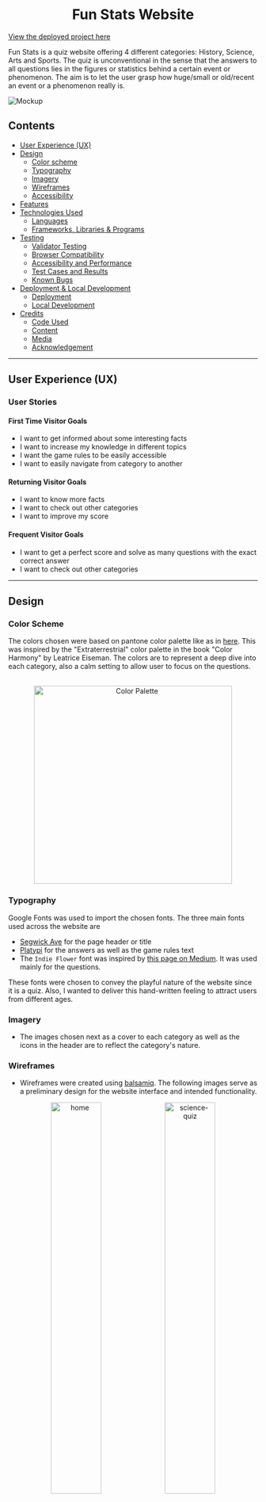 <h1 align="center">Fun Stats Website</h1>

[View the deployed project here](https://mtelewa.github.io/fun-stats)

Fun Stats is a quiz website offering 4 different categories: History, Science, Arts and Sports. The quiz is unconventional in the sense that the answers to all questions lies in the figures or statistics behind a certain event or phenomenon. The aim is to let the user grasp how huge/small or old/recent an event or a phenomenon really is.

![Mockup](documentation/features/mockup.png)

## Contents
* [User Experience (UX)](#user-experience-ux) 
* [Design](#design)
    * [Color scheme](#color-scheme)
    * [Typography](#typography)
    * [Imagery](#imagery)
    * [Wireframes](#wireframes)
    * [Accessibility](#accessibility)
* [Features](#features)
* [Technologies Used](#technologies-used)
    * [Languages](#languages)
    * [Frameworks, Libraries & Programs](#frameworks-libraries--programs)
* [Testing](#testing)
    * [Validator Testing](#validator-testing)
    * [Browser Compatibility](#browser-compatibility)
    * [Accessibility and Performance](#accessibility-and-performance)
    * [Test Cases and Results](#test-cases-and-results)
    * [Known Bugs](#known-bugs)
* [Deployment & Local Development](#deployment--local-development)
    * [Deployment](#deployment)
    * [Local Development](#local-development)
* [Credits](#credits)
    * [Code Used](#code-used)
    * [Content](#content)
    * [Media](#media)
    * [Acknowledgement](#acknowledgement)

- - -

## User Experience (UX)

### User Stories

#### First Time Visitor Goals

* I want to get informed about some interesting facts
* I want to increase my knowledge in different topics
* I want the game rules to be easily accessible
* I want to easily navigate from category to another


#### Returning Visitor Goals

* I want to know more facts 
* I want to check out other categories
* I want to improve my score

#### Frequent Visitor Goals

* I want to get a perfect score and solve as many questions with the exact correct answer
* I want to check out other categories

- - -

## Design

### Color Scheme

The colors chosen were based on pantone color palette like as in [here](https://icolorpalette.com/color/pantone-10239-c). This was inspired by the "Extraterrestrial" color palette in the book "Color Harmony" by Leatrice Eiseman. The colors are to represent a deep dive into each category, also a calm setting to allow user to focus on the questions.
<br>
<br>

<p align="center">
    <img src="documentation/design/color-palette.png" alt="Color Palette" height="400px">
</p>


### Typography

Google Fonts was used to import the chosen fonts. The three main fonts used across the website are

* [Segwick Ave](https://fonts.google.com/specimen/Sedgwick+Ave) for the page header or title
* [Platypi](https://fonts.google.com/specimen/Platypi) for the answers as well as the game rules text
* The `Indie Flower` font was inspired by [this page on Medium](https://bootcamp.uxdesign.cc/10-best-script-and-handwritten-google-fonts-afc4b77fdb0c). It was used mainly for the questions.

These fonts were chosen to convey the playful nature of the website since it is a quiz. Also, I wanted to deliver this hand-written feeling to attract users from different ages.

### Imagery

* The images chosen next as a cover to each category as well as the icons in the header are to reflect the category's nature.

### Wireframes

* Wireframes were created using [balsamiq](https://balsamiq.com/). The following images serve as a preliminary design for the website interface and intended functionality.

<p align="center">
<img src="documentation/design/index.png" alt="home" width="45%">
<img src="documentation/design/science.png" alt="science-quiz" width="45%">
</p>

<p align="center">
<img src="documentation/design/science_almost_correct.png" alt="home" width="45%">
<img src="documentation/design/science_bullseye.png" alt="science-quiz" width="45%">
</p>


### Accessibility

The website is as accessible as possible. Specifically by following these good-practice guidelines

* Accessible Rich Internet Applications (Aria) labels on interactive elements, links and icons
* Semantic HTML
* Using a hover state on all buttons on the website
* Sufficient color contrast throughout the website

I used the chrome extension [Web Disability Simulator](https://chrome.google.com/webstore/detail/web-disability-simulator/olioanlbgbpmdlgjnnampnnlohigkjla) to check for **total** as well as **Yellow-blue color blindness (Tritanopia)** color blindness. The latter was checked as blue is the prevailing color throughout the website. The reults are shown here, respectively.

<p align="center">
<img src="documentation/design/total-color-blindness.png" alt="total blindness" width="50%">
<img src="documentation/design/tritanopia.png" alt="tritanopia" width="50%">
</p>

As can be seen, there is still enough contrast between the text and the background.

- - - 

### Features

The website consists of 
* Home page with quick links to different quiz categories, contact and about pages
* Four categories pages to display quiz questions, slider and score
* Contact page to message the website hosts
* About page to explain what the website is about and what it aims at

The main features of the website are

* A **favicon** in the browser tab.

<p align="center">
<img src="documentation/features/favicon.png" alt="favicon" width="20%">
</p>

* Easily accessible icons to choose a category through text or image. Also the icons have zoom and hover effect to highlight what category the user is about to select.

<p align="center">
<img src="documentation/features/hover-icons.png" alt="hover-zoom-effect" width="50%">
</p>

*  **Toggle dialog box** to present additional information regarding game rules **without filling the page with text**.

<p align="center">
<img src="documentation/features/toggle-box-closed.png" alt="togle-box-closed" width="50%"> <br><br>
<img src="documentation/features/toggle-box-open.png" alt="togle-box-closed" width="50%">
</p>

* Quiz main area where the category is shown in the title, the question is displayed underneath and a slider to select the answer within a certain range and a submit button to submit the answer. The user's choice is shown as they move the slider

* A score box where the user's points are recorded and updated

<p align="center">
<img src="documentation/features/quiz-main-area.png" alt="quiz-window" width="50%">
</p>

* A modal winow "Game Over!" when the user inputs a wrong answer

<p align="center">
<img src="documentation/features/modal-loss.png" alt="modal-window-loss" width="50%">
</p>


* A modal winow "Congrats!" when the user answers all answers correctly

<p align="center">
<img src="documentation/features/modal-win.png" alt="modal-window-win" width="50%">
</p>

* About and contact pages to provide more context and depth to the website by providing form to the user to fill and information to read about the website. These pages also have buttons to navigate to the homepage

<p align="center">
<img src="documentation/features/contact.png" alt="contact-page" width="50%"> <br><br>
<img src="documentation/features/about.png" alt="about-page" width="50%">
</p>



* Future Implementations that shall allow returning and frequent users to visit more often

    * After getting 10 correct answers, the difficulty level goes up, so now your answer has to be the exact correct answer
    * Showing users the total points they could have got if they answered all questions precisely
    * Score leaderboard to make the quiz app more competitive between users

- - -

## Technologies Used

### Languages

* HTML5
* CSS3
* JavaScript

### Frameworks, Libraries & Programs 

* [Git](https://git-scm.com/) for version control

* [Github](https://github.com/) to store code and other files

* [GitPod](https://gitpod.io/) IDE to create and edit the codes

* [Google Fonts](https://fonts.google.com/) to import the fonts used on the website.

* [Google Developer Tools](https://developers.google.com/web/tools) for troubleshooting, checking responsiveness and styling

* [Fontawesome](https://fontawesome.com/) for the icons near the header

* [Ilovemage](https://www.iloveimg.com/) to compress and resize images

* [Cloud Convert](https://cloudconvert.com/jpg-to-webp) to convert jpg to webp images

* [Techsini](https://techsini.com/multi-mockup/) to show the website image on a range of devices

* [Lighthouse](https://chromewebstore.google.com/detail/lighthouse/blipmdconlkpinefehnmjammfjpmpbjk) to check the performance, quality, and correctness of the webpage

* [Web Disability Simulator](https://chrome.google.com/webstore/detail/web-disability-simulator/olioanlbgbpmdlgjnnampnnlohigkjla) to simulate other accessibility needs

* [Color Picker](https://imagecolorpicker.com/en) for choosing colors from color palettes

* [balsamiq](https://balsamiq.com/) for wireframes

* [JSON](https://www.json.org/json-en.html) for writing the questions database


- - -


## Testing

### Validator Testing

* [HTML Validator](https://validator.w3.org/) result for the `.html` files were as following:
    
    * For the index or home page

    <p align="center">
    <img src="documentation/testing/html-validator-index.png" alt="html-validation-index" width="80%">
    </p>

    * For the quiz pages (all categories) showed the same warnings

    <p align="center">
    <img src="documentation/testing/html-validator-quiz-pages.png" alt="html-validation-quiz" width="80%">
    </p>

    * For the contact page

    <p align="center">
    <img src="documentation/testing/html-validator-contact.png" alt="html-validation-contact" width="80%">
    </p>

    * For the about page

    <p align="center">
    <img src="documentation/testing/html-validator-about.png" alt="html-validation-about" width="80%">
    </p>

As seen, there are no errors and only warnings of no heading was obtained. This does not affect the functionality of the website by any means.

* [CSS Validator](https://jigsaw.w3.org/css-validator/) result for the `.css` file showed no errors, however it showed 9 warnings related to the importing of google fonts and using vendor extensions. These warnings do not affect the deployment of the website by any means

<p align="center">
<img src="documentation/testing/css-validation.png" alt="css validation" width="70%">
</p>

<p align="center">
    <a href="http://jigsaw.w3.org/css-validator/check/referer">
        <img style="border:0;width:88px;height:31px"
            src="http://jigsaw.w3.org/css-validator/images/vcss"
            alt="Valid CSS!" />
    </a>
</p>

<p align="center">
<img src="documentation/testing/css-warnings.png" alt="css validation" width="70%">
</p>

* [JavaScript Validator](https://jshint.com/) result for the `.js` file showed no errors, however it showed 8 warnings, all on one line where the database is imported. These warnings do not affect the logic handling, datastructure or flow control of the script.

<p align="center">
<img src="documentation/testing/js-validator.png" alt="js-validation" width="40%">
</p>

* [JSON Validator](https://jsonlint.com/) showed that the JSON file is valid

<p align="center">
<img src="documentation/testing/json-validator.png" alt="json-validation" width="40%">
</p>


### Browser Compatibility

* Testing has been carried out on the following browsers :
    * Chrome 123.0.6312.86 (Official Build) (64-bit)
    * Chrome 123.0.6312.99
    * Firefox 124.0.1 (64-bit) 

### Accessibility and performance

These tests were carried out using Lighthouse


`index.html`

<p align="center">
<img src="documentation/testing/lighthouse-home.png" alt="lighthouse-home" width="40%">
</p>


Quiz pages

<p align="center">
<img src="documentation/testing/lighthouse-quiz.png" alt="lighthouse-quiz" width="40%">
</p>


`contact.html`

<p align="center">
<img src="documentation/testing/lighthouse-contact.png" alt="lighthouse-contact" width="40%">
</p>

`about.html`

<p align="center">
<img src="documentation/testing/lighthouse-about.png" alt="lighthouse-about" width="40%">
</p>


The website scores very high on accessibility, best practices and search engine optimization. Performance can still be improved.

### Test Cases and Results

The following test cases were performed on each page

`index.html`

| Feature | Expected Outcome | Testing Performed | Result | Pass/Fail |
| --- | --- | --- | --- | --- |





### Known Bugs

* The website depends on *Font Awesome* package. If *Font Awesome* is down, the icons do not load and so the footer would not look as intended. The icons next to quiz page headers also will not load. This was encountered once when *Font Awesome* was having major issues.


- - -


## Deployment & Local Development

### Deployment

The website is deployed using GitHub Pages. To Deploy the website:

1. Go to the [fun-stats](https://github.com/mtelewa/fun-stats/) repository for this project on Github - this was the initial name of the website
2. Navigate to settings/pages
3. From the source dropdown select "Deploy from a branch" and press save
4. The site has now been deployed and the website goes live

### Local Development

#### How to Fork

To fork the repository:

1. Go to the [fun-stats](https://github.com/mtelewa/fun-stats/) repository
2. Click the "Fork" button in the top right corner.

#### How to Clone

To clone the repository:

1. Go to the [fun-stats](https://github.com/mtelewa/fun-stats/) repository
2. Click on the "Code" button, select "SSH" and copy the link
3. Open the terminal and change the current working directory to the location you want the cloned directory to be in
4. Use the command `git clone git@github.com:mtelewa/fun-stats.git` into the terminal

Note: For step no.4 to work, first generate SSH keys and add your generated key in Account Settings -> SSH Keys. More on this can be found on the [github docs](https://docs.github.com/en/authentication/connecting-to-github-with-ssh/adding-a-new-ssh-key-to-your-github-account).

- - -

## Credits

### Code Used

* Hover to zoom effect [CSS snippet](https://www.w3schools.com/howto/howto_css_zoom_hover.asp)
* Add hyperlink to background image [HTML snippet](https://stackoverflow.com/questions/3778611/how-do-i-add-a-hyperlink-to-a-background-image)
* Modal window [CSS and JS snippets](https://www.w3schools.com/howto/howto_css_modals.asp)
* Create an array with random numbers [JS snippet](https://stackoverflow.com/questions/5836833/create-an-array-with-random-values)
* Slider styling [CSS snippet](https://blog.logrocket.com/creating-custom-css-range-slider-javascript-upgrades/)

### Content

* The questions were a collection of my own inquiries in addition to some help from OpenAI's [GPT](https://chat.openai.com/). It is important to note that GPT was used solely for the purpose of acquiring some questions and **NOT** for debugging or writing code. Additionally, all the facts and answers were checked through basic research.

### Media

* [Arts image](https://www.freepik.com/free-vector/hand-drawn-picasso-style-illustration_30116612.htm#fromView=search&page=1&position=28&uuid=295e314d-5d8b-44e0-aaad-a850a83522c4)
* [Science image](https://www.freepik.com/free-photo/dna-closely_922865.htm#fromView=search&page=1&position=14&uuid=0a791cee-f404-42cf-b709-93f87efbe547)
* [Sports image](https://unsplash.com/photos/group-of-men-playing-soccer-DRtKiuN9_Mk)
* [Histoty image](https://www.freepik.com/free-photo/books-library_9282653.htm#fromView=search&page=1&position=0&uuid=80eae2e5-56c0-460d-abce-7f36864e2de8)



### Acknowledgement

I would like to thank my Code Institute mentor Jubril Akolade for his feedback and support
